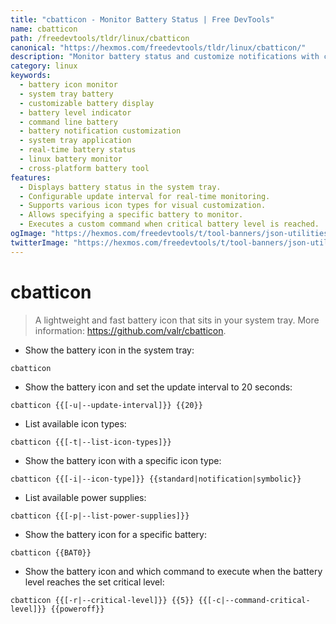 ```yaml
---
title: "cbatticon - Monitor Battery Status | Free DevTools"
name: cbatticon
path: /freedevtools/tldr/linux/cbatticon
canonical: "https://hexmos.com/freedevtools/tldr/linux/cbatticon/"
description: "Monitor battery status and customize notifications with cbatticon.  Display battery information in your system tray with customizable intervals and icons. Free online tool, no registration required."
category: linux
keywords:
  - battery icon monitor
  - system tray battery
  - customizable battery display
  - battery level indicator
  - command line battery
  - battery notification customization
  - system tray application
  - real-time battery status
  - linux battery monitor
  - cross-platform battery tool
features:
  - Displays battery status in the system tray.
  - Configurable update interval for real-time monitoring.
  - Supports various icon types for visual customization.
  - Allows specifying a specific battery to monitor.
  - Executes a custom command when critical battery level is reached.
ogImage: "https://hexmos.com/freedevtools/t/tool-banners/json-utilities-banner.png"
twitterImage: "https://hexmos.com/freedevtools/t/tool-banners/json-utilities-banner.png"
---
```


# cbatticon

> A lightweight and fast battery icon that sits in your system tray.
> More information: <https://github.com/valr/cbatticon>.

- Show the battery icon in the system tray:

`cbatticon`

- Show the battery icon and set the update interval to 20 seconds:

`cbatticon {{[-u|--update-interval]}} {{20}}`

- List available icon types:

`cbatticon {{[-t|--list-icon-types]}}`

- Show the battery icon with a specific icon type:

`cbatticon {{[-i|--icon-type]}} {{standard|notification|symbolic}}`

- List available power supplies:

`cbatticon {{[-p|--list-power-supplies]}}`

- Show the battery icon for a specific battery:

`cbatticon {{BAT0}}`

- Show the battery icon and which command to execute when the battery level reaches the set critical level:

`cbatticon {{[-r|--critical-level]}} {{5}} {{[-c|--command-critical-level]}} {{poweroff}}`
